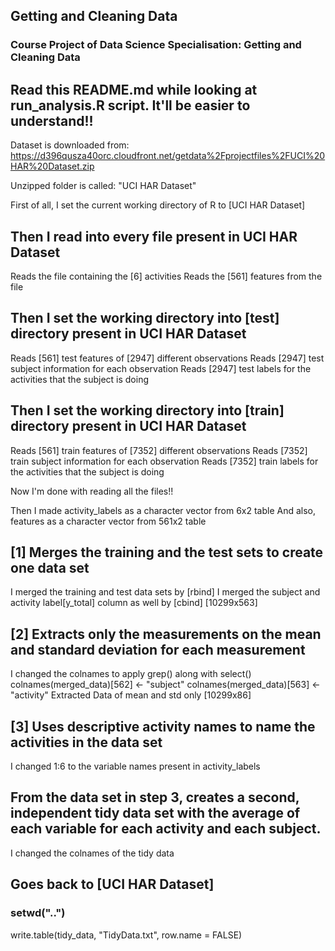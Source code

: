 ## Getting and Cleaning Data
### Course Project of Data Science Specialisation: Getting and Cleaning Data 

## Read this README.md while looking at run_analysis.R script. It'll be easier to understand!!

Dataset is downloaded from: 
https://d396qusza40orc.cloudfront.net/getdata%2Fprojectfiles%2FUCI%20HAR%20Dataset.zip

Unzipped folder is called: "UCI HAR Dataset"

First of all, I set the current working directory of R to [UCI HAR Dataset]

## Then I read into every file present in UCI HAR Dataset

Reads the file containing the [6] activities
Reads the [561] features from the file

## Then I set the working directory into [test] directory present in UCI HAR Dataset

Reads [561] test features of [2947] different observations
Reads [2947] test subject information for each observation
Reads [2947] test labels for the activities that the subject is doing

## Then I set the working directory into [train] directory present in UCI HAR Dataset

Reads [561] train features of [7352] different observations
Reads [7352] train subject information for each observation
Reads [7352] train labels for the activities that the subject is doing

Now I'm done with reading all the files!!

Then I made activity_labels as a character vector from 6x2 table
And also, features as a character vector from 561x2 table

## [1] Merges the training and the test sets to create one data set
I merged the training and test data sets by [rbind]
I merged the subject and activity label[y_total] column as well by [cbind] [10299x563]

## [2] Extracts only the measurements on the mean and standard deviation for each measurement

I changed the colnames to apply grep() along with select()
colnames(merged_data)[562] <- "subject"
colnames(merged_data)[563] <- "activity"
Extracted Data of mean and std only [10299x86]

## [3] Uses descriptive activity names to name the activities in the data set
I changed 1:6 to the variable names present in activity_labels

## From the data set in step 3, creates a second, independent tidy data set with the average of each variable for each activity and each subject.

I changed the colnames of the tidy data

## Goes back to [UCI HAR Dataset]
### setwd("..")

write.table(tidy_data, "TidyData.txt", row.name = FALSE)
